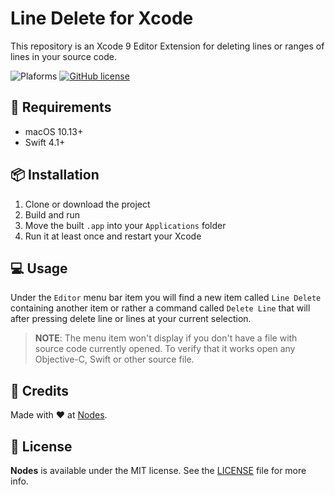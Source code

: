 # Line Delete for Xcode

This repository is an Xcode 9 Editor Extension for deleting lines or ranges of lines in your source code.

![Plaforms](https://img.shields.io/badge/platform-macOS-lightgrey.svg)
[![GitHub license](https://img.shields.io/badge/license-MIT-blue.svg)](https://github.com/nodes-ios/LineDeleteForXcode/blob/master/LICENSE)

## 📝 Requirements

* macOS 10.13+
* Swift 4.1+

## 📦 Installation

1. Clone or download the project
2. Build and run
3. Move the built `.app` into your `Applications` folder
4. Run it at least once and restart your Xcode

## 💻 Usage

Under the `Editor` menu bar item you will find a new item called `Line Delete` containing another item or rather a command called `Delete Line` that will after pressing delete line or lines at your current selection.

> **NOTE**: The menu item won't display if you don't have a file with source code currently opened. To verify that it works open any Objective-C, Swift or other source file. 

## 👥 Credits
Made with ❤️ at [Nodes](http://nodesagency.com).

## 📄 License
**Nodes** is available under the MIT license. See the [LICENSE](https://github.com/nodes-ios/LineDeleteForXcode/blob/master/LICENSE) file for more info.
